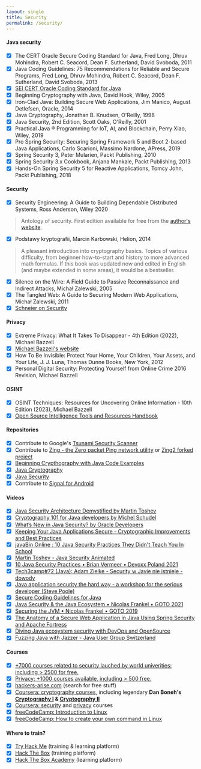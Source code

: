 ```yaml
---
layout: single
title: Security
permalink: /security/
---
```


#### Java security

- [x] The CERT Oracle Secure Coding Standard for Java, Fred Long, Dhruv Mohindra, Robert C. Seacord, Dean F. Sutherland, David Svoboda, 2011
- [x] Java Coding Guidelines: 75 Recommendations for Reliable and Secure Programs, Fred Long, Dhruv Mohindra, Robert C. Seacord, Dean F. Sutherland, David Svoboda, 2013
- [x] [SEI CERT Oracle Coding Standard for Java](https://wiki.sei.cmu.edu/confluence/display/java/SEI+CERT+Oracle+Coding+Standard+for+Java)
- [x] Beginning Cryptography with Java, David Hook, Wiley, 2005
- [x] Iron-Clad Java: Building Secure Web Applications, Jim Manico, August Detlefsen, Oracle, 2014
- [x] Java Cryptography, Jonathan B. Knudsen, O'Reilly, 1998
- [x] Java Security, 2nd Edition, Scott Oaks, O'Reilly, 2001
- [x] Practical Java ® Programming for IoT, AI, and Blockchain, Perry Xiao, Wiley, 2019
- [x] Pro Spring Security: Securing Spring Framework 5 and Boot 2-based Java Applications, Carlo Scarioni, Massimo Nardone, APress, 2019
- [x] Spring Security 3, Peter Mularien, Packt Publishing, 2010
- [x] Spring Security 3.x Cookbook, Anjana Mankale, Packt Publishing, 2013
- [x] Hands-On Spring Security 5 for Reactive Applications, Tomcy John, Packt Publishing, 2018

#### Security

- [x] Security Engineering: A Guide to Building Dependable Distributed Systems, Ross Anderson, Wiley 2020

> Antology of security. First edition available for free from the [author's website](https://www.cl.cam.ac.uk/~rja14/book.html).

- [x] Podstawy kryptografii, Marcin Karbowski, Helion, 2014

> A pleasant introduction into cryptography basics. Topics of various difficulty, from beginner how-to-start and history to more advanced math formulas.
If this book was updated now and edited in English (and maybe extended in some areas), it would be a bestseller.

- [x] Silence on the Wire: A Field Guide to Passive Reconnaissance and Indirect Attacks, Michał Zalewski, 2005
- [x] The Tangled Web: A Guide to Securing Modern Web Applications, Michał Zalewski, 2011
- [x] [Schneier on Security](https://www.schneier.com/)

#### Privacy

- [x] Extreme Privacy: What It Takes To Disappear - 4th Edition (2022), Michael Bazzell
- [x] [Michael Bazzell's website](https://inteltechniques.com/index.html)
- [x] How To Be Invisible: Protect Your Home, Your Children, Your Assets, and Your Life, J. J. Luna, Thomas Dunne Books, New York, 2012
- [x] Personal Digital Security: Protecting Yourself from Online Crime 2016 Revision, Michael Bazzell

#### OSINT

- [x] OSINT Techniques: Resources for Uncovering Online Information - 10th Edition (2023), Michael Bazzell
- [x] [Open Source Intelligence Tools and Resources Handbook](https://i-intelligence.eu/uploads/public-documents/OSINT_Handbook_2020.pdf)

#### Repositories

- [x] Contribute to Google's [Tsunami Security Scanner](https://github.com/google/tsunami-security-scanner/blob/master/docs/contributing.md)
- [x] Contribute to [Zing - the Zero packet Ping network utility](https://github.com/wgilreath/zing) or [Zing2 forked project](https://github.com/mzacki/zing2)
- [x] [Beginning Crypthography with Java Code Examples](https://media.wiley.com/product_ancillary/30/07645963/DOWNLOAD/beg_crypto_examples.zip)
- [x] [Java Cryptography](https://resources.oreilly.com/examples/9781565924024/)
- [x] [Java Security](https://resources.oreilly.com/examples/9780596001575/)
- [x] Contribute to [Signal for Android](https://github.com/signalapp/Signal-Android)

#### Videos

- [x] [Java Security Architecture Demystified by Martin Toshev](https://www.youtube.com/watch?v=2GGQXPDYT6w)
- [x] [Cryptography 101 for Java developers by Michel Schudel](https://www.youtube.com/watch?v=itmNhVckTPc)
- [x] [What’s New in Java Security? by Oracle Developers](https://www.youtube.com/watch?v=dNoxScux2j0)
- [x] [Keeping Your Java Applications Secure - Cryptographic Improvements and Best Practices](https://www.youtube.com/watch?v=51OEq8_HyMY)
- [x] [javaBin Online : 10 Java Security Practices They Didn't Teach You In School](https://www.youtube.com/watch?v=rb59UOHrmSY)
- [x] [Martin Toshev - Java Security Animated](https://www.youtube.com/watch?v=6eWKS5FMESI)
- [x] [10 Java Security Practices • Brian Vermeer • Devoxx Poland 2021](https://www.youtube.com/watch?v=6kOjLP8tbL4)
- [x] [Tech3camp#72 (Java): Adam Zielke - Security w Javie nie istnieje - dowody](https://www.youtube.com/watch?v=BrjkjYhg_60)
- [x] [Java application security the hard way - a workshop for the serious developer (Steve Poole)](https://www.youtube.com/watch?v=p_2GQQtUu-g)
- [x] [Secure Coding Guidelines for Java](https://www.youtube.com/watch?v=4iEiKa1JmBU)
- [x] [Java Security & the Java Ecosystem • Nicolas Frankel • GOTO 2021](https://www.youtube.com/watch?v=uVob-4aXbxY)
- [x] [Securing the JVM • Nicolas Frankel • GOTO 2019](https://www.youtube.com/watch?v=sIuVbVbjZcw)
- [x] [The Anatomy of a Secure Web Application in Java Using Spring Security and Apache Fortress](https://www.youtube.com/watch?v=g3ENNk_vrjI)
- [x] [Diving Java ecosystem security with DevOps and OpenSource](https://www.youtube.com/watch?v=ZbR8cZCk9Cw)
- [x] [Fuzzing Java with Jazzer - Java User Group Switzerland](https://www.youtube.com/watch?v=YRporP5p1pc)

#### Courses

- [x] [+7000 courses related to security lauched by world univerities: including > 2500 for free.](https://www.classcentral.com/search?q=security)
- [x] [Privacy: +1000 courses available, including > 500 free.](https://www.classcentral.com/search?q=privacy)
- [x] [hackers-arise.com](https://www.hackers-arise.com/) (search for free stuff)
- [x] [Coursera: cryptography courses](https://www.coursera.org/search?query=cryptography&), including legendary **Dan Boneh's [Cryptography I](https://www.coursera.org/learn/crypto) & [Cryptography II](https://www.coursera.org/learn/crypto2)**
- [x] [Coursera: security](https://www.coursera.org/search?query=security&) and [privacy](https://www.coursera.org/search?query=privacy) courses
- [x] [freeCodeCamp: Introduction to Linux](https://www.freecodecamp.org/news/introduction-to-linux)
- [x] [freeCodeCamp: How to create your own command in Linux](https://www.freecodecamp.org/news/how-to-create-your-own-command-in-linux/)

#### Where to train?

- [x] [Try Hack Me](https://tryhackme.com/) (training & learning platform)
- [x] [Hack The Box](https://www.hackthebox.com/) (training platform)
- [x] [Hack The Box Academy](https://academy.hackthebox.com/) (learning platform)